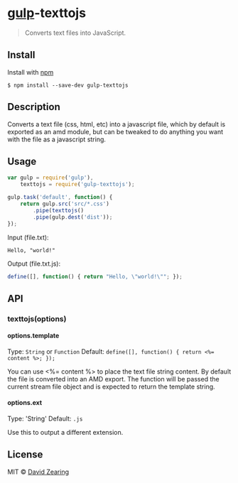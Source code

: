 # [gulp](https://github.com/gulpjs/gulp)-texttojs
> Converts text files into JavaScript.

## Install

Install with [npm](https://npmjs.org/package/gulp-texttojs)

```
$ npm install --save-dev gulp-texttojs
```

## Description

Converts a text file (css, html, etc) into a javascript file, which by default is exported as an amd module, but
can be tweaked to do anything you want with the file as a javascript string.

## Usage

```js
var gulp = require('gulp'),
    texttojs = require('gulp-texttojs');

gulp.task('default', function() {
    return gulp.src('src/*.css')
        .pipe(texttojs()
        .pipe(gulp.dest('dist'));
});
```

Input (file.txt):
```text
Hello, "world!"
```

Output (file.txt.js):
```javascript
define([], function() { return "Hello, \"world!\""; });
```

## API

### texttojs(options)

#### options.template
Type: `String` or `Function`
Default: `define([], function() { return <%= content %>; });`

You can use <%= content %> to place the text file string content. By default the file is converted into an AMD export. The function will be passed the current stream file object and is expected to return the template string.

#### options.ext
Type: 'String'
Default: `.js`

Use this to output a different extension.
## License

MIT © [David Zearing](http://github.com/dzearing)
